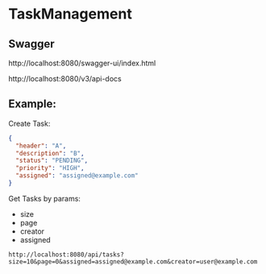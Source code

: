 # TaskManagement


## Swagger

http://localhost:8080/swagger-ui/index.html

http://localhost:8080/v3/api-docs

## Example:

Create Task:

```json
{
  "header": "A",
  "description": "B",
  "status": "PENDING",
  "priority": "HIGH",
  "assigned": "assigned@example.com"
}
```

Get Tasks by 
params:

* size
* page
* creator
* assigned

```http request
http://localhost:8080/api/tasks?size=10&page=0&assigned=assigned@example.com&creator=user@example.com
```


